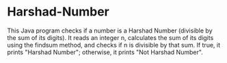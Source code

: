 # Harshad-Number
This Java program checks if a number is a Harshad Number (divisible by the sum of its digits). It reads an integer n, calculates the sum of its digits using the findsum method, and checks if n is divisible by that sum. If true, it prints "Harshad Number"; otherwise, it prints "Not Harshad Number". 
